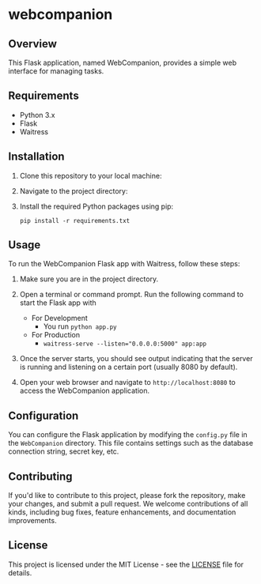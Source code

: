 # webcompanion

## Overview
This Flask application, named WebCompanion, provides a simple web interface for managing tasks.

## Requirements
- Python 3.x
- Flask
- Waitress

## Installation
1. Clone this repository to your local machine:
2. Navigate to the project directory:
3. Install the required Python packages using pip:

    `pip install -r requirements.txt`


## Usage
To run the WebCompanion Flask app with Waitress, follow these steps:

1. Make sure you are in the project directory.

2. Open a terminal or command prompt.
    Run the following command to start the Flask app with 
    * For Development
        * You run `python app.py`
    * For Production
        * `waitress-serve --listen="0.0.0.0:5000" app:app`


4. Once the server starts, you should see output indicating that the server is running and listening on a certain port (usually 8080 by default).

5. Open your web browser and navigate to `http://localhost:8080` to access the WebCompanion application.

## Configuration
You can configure the Flask application by modifying the `config.py` file in the `WebCompanion` directory. This file contains settings such as the database connection string, secret key, etc.

## Contributing
If you'd like to contribute to this project, please fork the repository, make your changes, and submit a pull request. We welcome contributions of all kinds, including bug fixes, feature enhancements, and documentation improvements.

## License
This project is licensed under the MIT License - see the [LICENSE](LICENSE) file for details.

